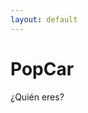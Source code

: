 ```yaml
---
layout: default
---
```


# PopCar
¿Quién eres?

<html lang="es">
<head>
    <meta charset="UTF-8">
    <meta name="viewport" content="width=device-width, initial-scale=1.0">
    <title>PopCar</title>
    <link href="lou-multi-select-57fb8d3/css/multi-select.css" media="screen" rel="stylesheet" type="text/css">
    <script src="https://code.jquery.com/jquery-3.6.0.min.js"></script>
    <script type="module" src="https://www.gstatic.com/firebasejs/9.6.1/firebase-app.js"></script>
    <script type="module" src="https://www.gstatic.com/firebasejs/9.6.1/firebase-firestore.js"></script>
</head>
<body>
    <div class="ms-container" id="ms-pre-selected-options">
        <div class="ms-selectable">
            <ul class="ms-list" tabindex="-1" id="students-list">
                <!-- Aquí se cargarán los nombres de los alumnos -->
            </ul>
        </div>
        <div class="ms-selection">
            <ul class="ms-list" tabindex="-1">
                <!-- Aquí se mostrará el elemento seleccionado -->
            </ul>
        </div>
    </div>
    <script src="lou-multi-select-57fb8d3/js/jquery.multi-select.js" type="text/javascript"></script>
    <script type="module">
        // Configuración de Firebase
        import { initializeApp } from "https://www.gstatic.com/firebasejs/9.6.1/firebase-app.js";
        import { getFirestore, collection, getDocs, doc, getDoc } from "https://www.gstatic.com/firebasejs/9.6.1/firebase-firestore.js";
        
        const firebaseConfig = {
            apiKey: "AIzaSyCBJWfRiKmrVLKXLJ_cY9XQlg0D7U56ZqE",
            authDomain: "popcarautohorario.firebaseapp.com",
            projectId: "popcarautohorario",
            storageBucket: "popcarautohorario.appspot.com",
            messagingSenderId: "1046371810802",
            appId: "1:1046371810802:web:8b9944cd5001359ac23f6b",
            measurementId: "G-WK8NCRW5J6",
            databaseURL: "https://popcarautohorario-default-rtdb.europe-west1.firebasedatabase.app/"
        };
        
        // Inicializar Firebase
        const app = initializeApp(firebaseConfig);
        const db = getFirestore(app);
        
        async function loadStudents() {
            const studentsList = document.getElementById('students-list');
            const querySnapshot = await getDocs(collection(db, "alumnos"));
            querySnapshot.forEach((doc) => {
                const student = doc.data();
                const li = document.createElement('li');
                li.className = 'ms-elem-selectable';
                li.id = doc.id;
                li.innerHTML = `<span>${student.nombre}</span>`;
                studentsList.appendChild(li);
            });
        
            // Añadir evento de clic a los elementos de la lista
            $('.ms-elem-selectable').on('click', function() {
                $('.ms-elem-selectable').removeClass('ms-selected');
                $(this).addClass('ms-selected');
                $('.ms-selection .ms-list').html('<li class="ms-elem-selection ms-selected">' + $(this).html() + '</li>');
                
                // Obtener el valor del elemento seleccionado
                var selectedValue = $(this).text();
                console.log("Elemento seleccionado: " + selectedValue);
                
                // Mostrar el valor seleccionado en la página
                $('#selected-output').text("Elemento seleccionado: " + selectedValue);
            });
        }
        
        async function loadSchedule() {
            const docRef = doc(db, "profesor", "jose");
            const docSnap = await getDoc(docRef);
            
            if (docSnap.exists()) {
                const schedule = docSnap.data().horario;
                console.log("Horario obtenido:", schedule); // Añadir esta línea para depuración
                if (Array.isArray(schedule) && schedule.length > 0) {
                    const scheduleTable = document.getElementById('schedule-table');
                    const days = ["Lunes", "Martes", "Miércoles", "Jueves", "Viernes"];
                    const times = ["00:00-00:30", "00:30-01:00", "01:00-01:30", "01:30-02:00", "02:00-02:30", "02:30-03:00", "03:00-03:30", "03:30-04:00", "04:00-04:30", "04:30-05:00", "05:00-05:30", "05:30-06:00", "06:00-06:30", "06:30-07:00", "07:00-07:30", "07:30-08:00", "08:00-08:30", "08:30-09:00", "09:00-09:30", "09:30-10:00", "10:00-10:30", "10:30-11:00", "11:00-11:30", "11:30-12:00", "12:00-12:30", "12:30-13:00", "13:00-13:30", "13:30-14:00", "14:00-14:30", "14:30-15:00", "15:00-15:30", "15:30-16:00", "16:00-16:30", "16:30-17:00", "17:00-17:30", "17:30-18:00", "18:00-18:30", "18:30-19:00", "19:00-19:30", "19:30-20:00", "20:00-20:30", "20:30-21:00", "21:00-21:30", "21:30-22:00", "22:00-22:30", "22:30-23:00", "23:00-23:30", "23:30-00:00"];
                    
                    for (let i = 0; i < times.length; i++) {
                        let rowAdded = false;
                        const row = document.createElement('tr');
                        const timeCell = document.createElement('td');
                        timeCell.innerHTML = times[i];
                        row.appendChild(timeCell);
                        
                        for (let j = 0; j < days.length; j++) {
                            const cell = document.createElement('td');
                            const checkbox = document.createElement('input');
                            checkbox.type = 'checkbox';
                            checkbox.className = 'available';
                            checkbox.checked = schedule[i * 5 + j];
                            checkbox.disabled = true; // Desactivar el checkbox
                            cell.appendChild(checkbox);
                            
                            if (schedule[i * 5 + j]) {
                                const additionalCheckbox = document.createElement('input');
                                additionalCheckbox.type = 'checkbox';
                                additionalCheckbox.className = 'additional';
                                cell.appendChild(additionalCheckbox);
                                rowAdded = true;
                            }
                            
                            row.appendChild(cell);
                        }
                        if (rowAdded) {
                            scheduleTable.appendChild(row);
                        }
                    }
                } else {
                    console.error("El arreglo de disponibilidad no es válido.");
                }
            } else {
                console.log("No such document!");
            }
        }
        
        $(document).ready(function() {
            loadStudents();
            loadSchedule();
        });
    </script>
    <div id="selected-output" style="margin-top: 20px; font-weight: bold;"></div>
    <table id="schedule-table" border="1" style="margin-top: 20px;">
        <thead>
            <tr>
                <th>Horas</th>
                <th>Lunes</th>
                <th>Martes</th>
                <th>Miércoles</th>
                <th>Jueves</th>
                <th>Viernes</th>
            </tr>
        </thead>
        <tbody>
            <!-- Aquí se cargará el horario -->
        </tbody>
    </table>
</body>
</html>
